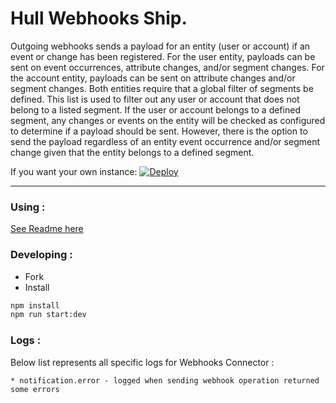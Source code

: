 # Hull Webhooks Ship.

Outgoing webhooks sends a payload for an entity (user or account) if an event or change has been registered. For the user 
entity, payloads can be sent on event occurrences, attribute changes, and/or segment changes. For the account entity, payloads 
can be sent on attribute changes and/or segment changes. Both entities require that a global filter of segments
be defined. This list is used to filter out any user or account that does not belong to a listed segment. If the user
or account belongs to a defined segment, any changes or events on the entity will be checked as configured to determine 
if a payload should be sent. However, there is the option to send the payload regardless of an entity event occurrence 
and/or segment change given that the entity belongs to a defined segment.

If you want your own instance: [![Deploy](https://www.herokucdn.com/deploy/button.png)](https://heroku.com/deploy?template=https://github.com/hull-ships/hull-outgoing-webhooks)

---

### Using :

[See Readme here](https://dashboard.hullapp.io/readme?url=https://hull-outgoing-webhooks.herokuapp.com)

### Developing :

- Fork
- Install

```sh
npm install
npm run start:dev
```

### Logs :

  Below list represents all specific logs for Webhooks Connector :

    * notification.error - logged when sending webhook operation returned some errors
